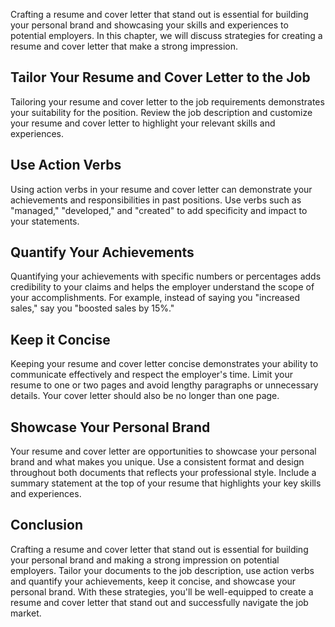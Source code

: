 
Crafting a resume and cover letter that stand out is essential for building your personal brand and showcasing your skills and experiences to potential employers. In this chapter, we will discuss strategies for creating a resume and cover letter that make a strong impression.

Tailor Your Resume and Cover Letter to the Job
----------------------------------------------

Tailoring your resume and cover letter to the job requirements demonstrates your suitability for the position. Review the job description and customize your resume and cover letter to highlight your relevant skills and experiences.

Use Action Verbs
----------------

Using action verbs in your resume and cover letter can demonstrate your achievements and responsibilities in past positions. Use verbs such as "managed," "developed," and "created" to add specificity and impact to your statements.

Quantify Your Achievements
--------------------------

Quantifying your achievements with specific numbers or percentages adds credibility to your claims and helps the employer understand the scope of your accomplishments. For example, instead of saying you "increased sales," say you "boosted sales by 15%."

Keep it Concise
---------------

Keeping your resume and cover letter concise demonstrates your ability to communicate effectively and respect the employer's time. Limit your resume to one or two pages and avoid lengthy paragraphs or unnecessary details. Your cover letter should also be no longer than one page.

Showcase Your Personal Brand
----------------------------

Your resume and cover letter are opportunities to showcase your personal brand and what makes you unique. Use a consistent format and design throughout both documents that reflects your professional style. Include a summary statement at the top of your resume that highlights your key skills and experiences.

Conclusion
----------

Crafting a resume and cover letter that stand out is essential for building your personal brand and making a strong impression on potential employers. Tailor your documents to the job description, use action verbs and quantify your achievements, keep it concise, and showcase your personal brand. With these strategies, you'll be well-equipped to create a resume and cover letter that stand out and successfully navigate the job market.
